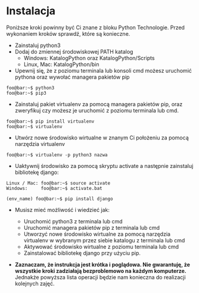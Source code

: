 # Instalacja
Poniższe kroki powinny być Ci znane z bloku Python Technologie. Przed wykonaniem kroków sprawdź, które są konieczne.
* Zainstaluj python3
* Dodaj do zmiennej środowiskowej PATH katalog
    - Windows: KatalogPython oraz KatalogPython/Scripts
    - Linux, Mac: KatalogPython/bin
* Upewnij się, że z poziomu terminala lub konsoli cmd możesz uruchomić pythona oraz wywołać managera pakietów pip
```console
foo@bar:~$ python3
foo@bar:~$ pip3
```
* Zainstaluj pakiet virtualenv za pomocą managera pakietów pip, oraz zweryfikuj czy możesz je uruchomić z poziomu terminala lub cmd.
```console
foo@bar:~$ pip install virtualenv
foo@bar:~$ virtualenv
```
* Utwórz nowe środowisko wirtualne w znanym Ci położeniu za pomocą narzędzia virtualenv
```console
foo@bar:~$ virtualenv -p python3 nazwa
```
* Uaktywnij środowisko za pomocą skryptu activate a następnie zainstaluj bibliotekę django:

```console
Linux / Mac: foo@bar:~$ source activate
Windows:     foo@bar:~$ activate.bat

(env_name) foo@bar:~$ pip install django
```
* Musisz mieć możliwość i wiedzieć jak:
    - Uruchomić python3 z terminala lub cmd
    - Uruchomić managera pakietów pip z terminala lub cmd
    - Utworzyć nowe środowisko wirtualne za pomocą narzędzia virtualenv w wybranym przez siebie katalogu z terminala lub cmd
    - Aktywować środowisko wirtualne z poziomu terminala lub cmd
    - Zainstalować bibliotekę django przy użyciu pip.

* __Zaznaczam, że instrukcja jest krótka i poglądowa. Nie gwarantuję, że wszystkie kroki zadziałają bezproblemowo na każdym komputerze.__ Jednakże powyższa lista operacji będzie nam konieczna do realizacji kolejnych zajęć.